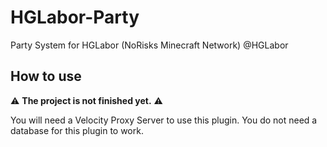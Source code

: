 # HGLabor-Party
Party System for HGLabor (NoRisks Minecraft Network) @HGLabor

## How to use
:warning: **The project is not finished yet.** :warning:

You will need a Velocity Proxy Server to use this plugin.
You do not need a database for this plugin to work.
